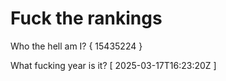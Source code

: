 # Fuck the rankings

Who the hell am I?
{ 15435224 }

What fucking year is it?
[ 2025-03-17T16:23:20Z ]
